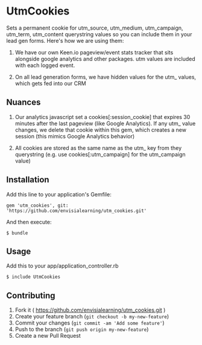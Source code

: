 # UtmCookies

Sets a permanent cookie for utm_source, utm_medium, utm_campaign, utm_term, utm_content querystring values so you can include them in your lead gen forms. Here's how we are using them:

1) We have our own Keen.io pageview/event stats tracker that sits alongside google analytics and other packages. utm values are included with each logged event.

2) On all lead generation forms, we have hidden values for the utm_ values, which gets fed into our CRM

## Nuances

1) Our analytics javascript set a cookies[:session_cookie] that expires 30 minutes after the last pageview (like Google Analytics). If any utm_ value changes, we delete that cookie within this gem, which creates a new session (this mimics Google Analytics behavior)

2) All cookies are stored as the same name as the utm_ key from they querystring (e.g. use cookies[:utm_campaign] for the utm_campaign value)

## Installation

Add this line to your application's Gemfile:

    gem 'utm_cookies', git: 'https://github.com/envisialearning/utm_cookies.git'

And then execute:

    $ bundle

## Usage

Add this to your app/application_controller.rb

    $ include UtmCookies

## Contributing

1. Fork it ( https://github.com/envisialearning/utm_cookies.git )
2. Create your feature branch (`git checkout -b my-new-feature`)
3. Commit your changes (`git commit -am 'Add some feature'`)
4. Push to the branch (`git push origin my-new-feature`)
5. Create a new Pull Request
